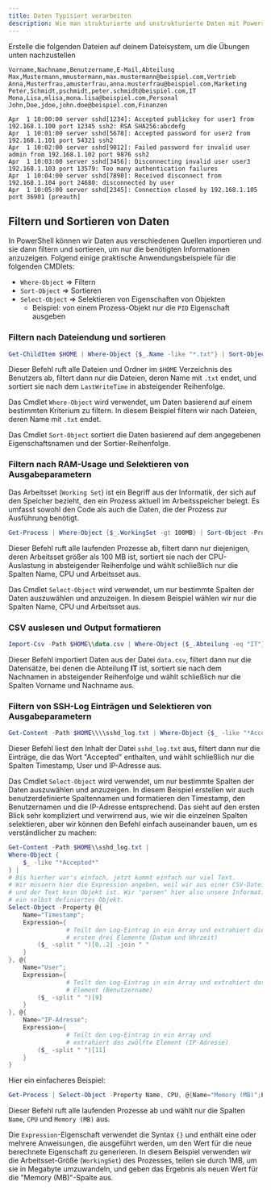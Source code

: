 ```yaml
---
title: Daten Typisiert verarbeiten
description: Wie man strukturierte und unstrukturierte Daten mit Powershell auslesen, filtern und sortieren kann.
---
```


Erstelle die folgenden Dateien auf deinem Dateisystem, um die Übungen unten nachzustellen

```text title="data.csv"
Vorname,Nachname,Benutzername,E-Mail,Abteilung
Max,Mustermann,mmustermann,max.mustermann@beispiel.com,Vertrieb
Anna,Musterfrau,amusterfrau,anna.musterfrau@beispiel.com,Marketing
Peter,Schmidt,pschmidt,peter.schmidt@beispiel.com,IT
Mona,Lisa,mlisa,mona.lisa@beispiel.com,Personal
John,Doe,jdoe,john.doe@beispiel.com,Finanzen
```

```text title="sshd_log.txt"
Apr  1 10:00:00 server sshd[1234]: Accepted publickey for user1 from 192.168.1.100 port 12345 ssh2: RSA SHA256:abcdefg
Apr  1 10:01:00 server sshd[5678]: Accepted password for user2 from 192.168.1.101 port 54321 ssh2
Apr  1 10:02:00 server sshd[9012]: Failed password for invalid user admin from 192.168.1.102 port 9876 ssh2
Apr  1 10:03:00 server sshd[3456]: Disconnecting invalid user user3 192.168.1.103 port 13579: Too many authentication failures
Apr  1 10:04:00 server sshd[7890]: Received disconnect from 192.168.1.104 port 24680: disconnected by user
Apr  1 10:05:00 server sshd[2345]: Connection closed by 192.168.1.105 port 36901 [preauth]
```

## Filtern und Sortieren von Daten

In PowerShell können wir Daten aus verschiedenen Quellen importieren und sie dann filtern und sortieren, um nur die benötigten Informationen anzuzeigen. Folgend einige praktische Anwendungsbeispiele für die folgenden CMDlets:

- `Where-Object` ⇒ Filtern
- `Sort-Object` ⇒ Sortieren
- `Select-Object` ⇒ Selektieren von Eigenschaften von Objekten
    - Beispiel: von einem Prozess-Objekt nur die `PID` Eigenschaft ausgeben

### Filtern nach Dateiendung und sortieren

```powershell
Get-ChildItem $HOME | Where-Object {$_.Name -like "*.txt"} | Sort-Object -Property LastWriteTime -Descending
```

Dieser Befehl ruft alle Dateien und Ordner im `$HOME` Verzeichnis des Benutzers ab, filtert dann nur die Dateien, deren Name mit `.txt` endet, und sortiert sie nach dem `LastWriteTime` in absteigender Reihenfolge.

Das Cmdlet `Where-Object` wird verwendet, um Daten basierend auf einem bestimmten Kriterium zu filtern. In diesem Beispiel filtern wir nach Dateien, deren Name mit `.txt` endet. 

Das Cmdlet `Sort-Object` sortiert die Daten basierend auf dem angegebenen Eigenschaftsnamen und der Sortier-Reihenfolge.

### Filtern nach RAM-Usage und Selektieren von Ausgabeparametern

Das Arbeitsset (`Working Set`) ist ein Begriff aus der Informatik, der sich auf den Speicher bezieht, den ein Prozess aktuell im Arbeitsspeicher belegt. Es umfasst sowohl den Code als auch die Daten, die der Prozess zur Ausführung benötigt.

```powershell
Get-Process | Where-Object {$_.WorkingSet -gt 100MB} | Sort-Object -Property CPU -Descending | Select-Object -Property Name, CPU, WorkingSet
```

Dieser Befehl ruft alle laufenden Prozesse ab, filtert dann nur diejenigen, deren Arbeitsset größer als 100 MB ist, sortiert sie nach der CPU-Auslastung in absteigender Reihenfolge und wählt schließlich nur die Spalten Name, CPU und Arbeitsset aus.

Das Cmdlet `Select-Object` wird verwendet, um nur bestimmte Spalten der Daten auszuwählen und anzuzeigen. In diesem Beispiel wählen wir nur die Spalten Name, CPU und Arbeitsset aus.

### CSV auslesen und Output formatieren

```powershell
Import-Csv -Path $HOME\\data.csv | Where-Object {$_.Abteilung -eq "IT"} | Sort-Object -Property Nachname -Descending | Select-Object -Property Vorname, Nachname
```

Dieser Befehl importiert Daten aus der Datei `data.csv`, filtert dann nur die Datensätze, bei denen die Abteilung **IT** ist, sortiert sie nach dem Nachnamen in absteigender Reihenfolge und wählt schließlich nur die Spalten Vorname und Nachname aus.

### Filtern von SSH-Log Einträgen und Selektieren von Ausgabeparametern

```powershell
Get-Content -Path $HOME\\\\sshd_log.txt | Where-Object {$_ -like "*Accepted*"} | Select-Object -Property @{Name="Timestamp";Expression={($_ -split " ")[0..2] -join " "}}, @{Name="User";Expression={($_ -split " ")[9]}}, @{Name="IP-Adresse";Expression={($_ -split " ")[11]}}
```

Dieser Befehl liest den Inhalt der Datei `sshd_log.txt` aus, filtert dann nur die Einträge, die das Wort "Accepted" enthalten, und wählt schließlich nur die Spalten Timestamp, User und IP-Adresse aus.

Das Cmdlet `Select-Object` wird verwendet, um nur bestimmte Spalten der Daten auszuwählen und anzuzeigen. In diesem Beispiel erstellen wir auch benutzerdefinierte Spaltennamen und formatieren den Timestamp, den Benutzernamen und die IP-Adresse entsprechend. Das sieht auf den ersten Blick sehr kompliziert und verwirrend aus, wie wir die einzelnen Spalten selektieren, aber wir können den Befehl einfach auseinander bauen, um es verständlicher zu machen:

```powershell
Get-Content -Path $HOME\\sshd_log.txt | 
Where-Object {
    $_ -like "*Accepted*"
} |
# Bis hierher war's einfach, jetzt kommt einfach nur viel Text.
# Wir müssern hier die Expression angeben, weil wir aus einer CSV-Datei lesen
# und der Text kein Objekt ist. Wir "parsen" hier also unsere Informationen in
# ein selbst definiertes Objekt.
Select-Object -Property @{
    Name="Timestamp";
    Expression={
				# Teilt den Log-Eintrag in ein Array und extrahiert die
				# ersten drei Elemente (Datum und Uhrzeit)
        ($_ -split " ")[0..2] -join " "  
    }
}, @{
    Name="User";
    Expression={
				# Teilt den Log-Eintrag in ein Array und extrahiert das zehnte
				# Element (Benutzername)
        ($_ -split " ")[9]  
    }
}, @{
    Name="IP-Adresse";
    Expression={
				# Teilt den Log-Eintrag in ein Array und 
				# extrahiert das zwölfte Element (IP-Adresse)
        ($_ -split " ")[11]
    }
}
```

Hier ein einfacheres Beispiel:

```powershell
Get-Process | Select-Object -Property Name, CPU, @{Name="Memory (MB)";Expression={$_.WorkingSet/1MB}}
```

Dieser Befehl ruft alle laufenden Prozesse ab und wählt nur die Spalten `Name`, `CPU` und `Memory (MB)` aus.

Die `Expression`-Eigenschaft verwendet die Syntax `{}` und enthält eine oder mehrere Anweisungen, die ausgeführt werden, um den Wert für die neue berechnete Eigenschaft zu generieren. In diesem Beispiel verwenden wir die Arbeitsset-Größe (`WorkingSet`) des Prozesses, teilen sie durch 1MB, um sie in Megabyte umzuwandeln, und geben das Ergebnis als neuen Wert für die "Memory (MB)"-Spalte aus.

